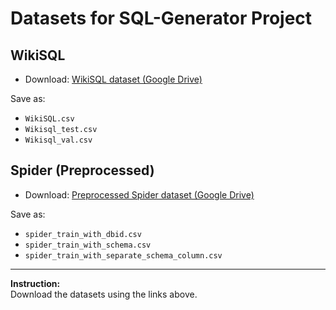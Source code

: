 # Datasets for SQL-Generator Project

## WikiSQL

- Download: [WikiSQL dataset (Google Drive)](https://drive.google.com/drive/folders/1wrTz1EyqaAtwkvom-5WuWybF3nDydmcM?usp=drive_link)

Save as:
- `WikiSQL.csv`
- `Wikisql_test.csv`
- `Wikisql_val.csv`

## Spider (Preprocessed)

- Download: [Preprocessed Spider dataset (Google Drive)](https://drive.google.com/drive/folders/1UdhsxVzXeeJXxqdk5uUt-Mm4b8Hdbmhj?usp=drive_link)

Save as:
- `spider_train_with_dbid.csv`
- `spider_train_with_schema.csv`
- `spider_train_with_separate_schema_column.csv`

---

**Instruction:**  
 Download the datasets using the links above.  




